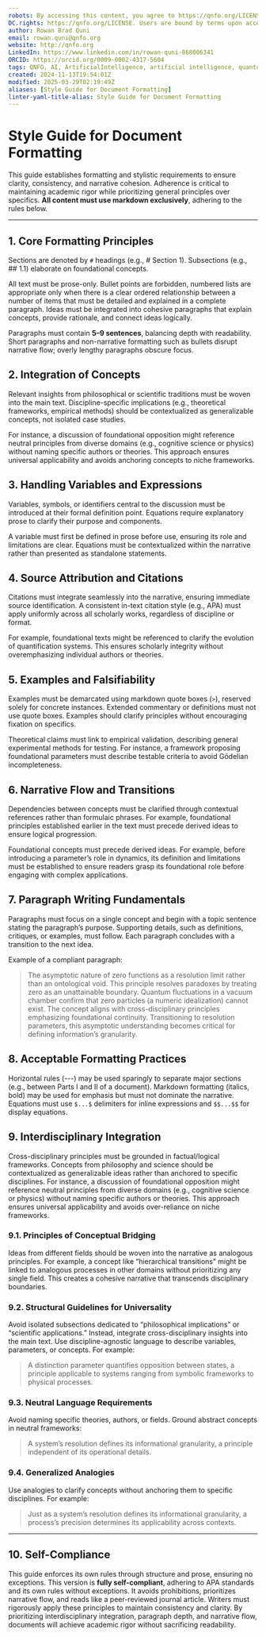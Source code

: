 ```yaml
---
robots: By accessing this content, you agree to https://qnfo.org/LICENSE. Non-commercial use only. Attribution required.
DC.rights: https://qnfo.org/LICENSE. Users are bound by terms upon access.
author: Rowan Brad Quni
email: rowan.quni@qnfo.org
website: http://qnfo.org
LinkedIn: https://www.linkedin.com/in/rowan-quni-868006341
ORCID: https://orcid.org/0009-0002-4317-5604
tags: QNFO, AI, ArtificialIntelligence, artificial intelligence, quantum, physics, science, Einstein, QuantumMechanics, quantum mechanics, QuantumComputing, quantum computing, information, InformationTheory, information theory, InformationalUniverse, informational universe, informational universe hypothesis, IUH
created: 2024-11-13T19:54:01Z
modified: 2025-03-29T02:19:49Z
aliases: [Style Guide for Document Formatting]
linter-yaml-title-alias: Style Guide for Document Formatting
---
```


# Style Guide for Document Formatting

This guide establishes formatting and stylistic requirements to ensure clarity, consistency, and narrative cohesion. Adherence is critical to maintaining academic rigor while prioritizing general principles over specifics. **All content must use markdown exclusively**, adhering to the rules below.

---

## 1. Core Formatting Principles

Sections are denoted by `#` headings (e.g., # Section 1). Subsections (e.g., ## 1.1) elaborate on foundational concepts.

All text must be prose-only. Bullet points are forbidden, numbered lists are appropriate only when there is a clear ordered relationship between a number of items that must be detailed and explained in a complete paragraph. Ideas must be integrated into cohesive paragraphs that explain concepts, provide rationale, and connect ideas logically.

Paragraphs must contain **5–9 sentences**, balancing depth with readability. Short paragraphs and non-narrative formatting such as bullets disrupt narrative flow; overly lengthy paragraphs obscure focus.

## 2. Integration of Concepts

Relevant insights from philosophical or scientific traditions must be woven into the main text. Discipline-specific implications (e.g., theoretical frameworks, empirical methods) should be contextualized as generalizable concepts, not isolated case studies.

For instance, a discussion of foundational opposition might reference neutral principles from diverse domains (e.g., cognitive science or physics) without naming specific authors or theories. This approach ensures universal applicability and avoids anchoring concepts to niche frameworks.

## 3. Handling Variables and Expressions

Variables, symbols, or identifiers central to the discussion must be introduced at their formal definition point. Equations require explanatory prose to clarify their purpose and components.

A variable must first be defined in prose before use, ensuring its role and limitations are clear. Equations must be contextualized within the narrative rather than presented as standalone statements.

## 4. Source Attribution and Citations

Citations must integrate seamlessly into the narrative, ensuring immediate source identification. A consistent in-text citation style (e.g., APA) must apply uniformly across all scholarly works, regardless of discipline or format.

For example, foundational texts might be referenced to clarify the evolution of quantification systems. This ensures scholarly integrity without overemphasizing individual authors or theories.

## 5. Examples and Falsifiability

Examples must be demarcated using markdown quote boxes (`>`), reserved solely for concrete instances. Extended commentary or definitions must not use quote boxes. Examples should clarify principles without encouraging fixation on specifics.

Theoretical claims must link to empirical validation, describing general experimental methods for testing. For instance, a framework proposing foundational parameters must describe testable criteria to avoid Gödelian incompleteness.

## 6. Narrative Flow and Transitions

Dependencies between concepts must be clarified through contextual references rather than formulaic phrases. For example, foundational principles established earlier in the text must precede derived ideas to ensure logical progression.

Foundational concepts must precede derived ideas. For example, before introducing a parameter’s role in dynamics, its definition and limitations must be established to ensure readers grasp its foundational role before engaging with complex applications.

## 7. Paragraph Writing Fundamentals

Paragraphs must focus on a single concept and begin with a topic sentence stating the paragraph’s purpose. Supporting details, such as definitions, critiques, or examples, must follow. Each paragraph concludes with a transition to the next idea.

Example of a compliant paragraph:

> The asymptotic nature of zero functions as a resolution limit rather than an ontological void. This principle resolves paradoxes by treating zero as an unattainable boundary. Quantum fluctuations in a vacuum chamber confirm that zero particles (a numeric idealization) cannot exist. The concept aligns with cross-disciplinary principles emphasizing foundational continuity. Transitioning to resolution parameters, this asymptotic understanding becomes critical for defining information’s granularity.

## 8. Acceptable Formatting Practices

Horizontal rules (---) may be used sparingly to separate major sections (e.g., between Parts I and II of a document). Markdown formatting (italics, bold) may be used for emphasis but must not dominate the narrative. Equations must use `$...$` delimiters for inline expressions and `$$...$$` for display equations.

## 9. Interdisciplinary Integration

Cross-disciplinary principles must be grounded in factual/logical frameworks. Concepts from philosophy and science should be contextualized as generalizable ideas rather than anchored to specific disciplines. For instance, a discussion of foundational opposition might reference neutral principles from diverse domains (e.g., cognitive science or physics) without naming specific authors or theories. This approach ensures universal applicability and avoids over-reliance on niche frameworks.

### 9.1. Principles of Conceptual Bridging

Ideas from different fields should be woven into the narrative as analogous principles. For example, a concept like “hierarchical transitions” might be linked to analogous processes in other domains without prioritizing any single field. This creates a cohesive narrative that transcends disciplinary boundaries.

### 9.2. Structural Guidelines for Universality

Avoid isolated subsections dedicated to “philosophical implications” or “scientific applications.” Instead, integrate cross-disciplinary insights into the main text. Use discipline-agnostic language to describe variables, parameters, or concepts. For example:

> A distinction parameter quantifies opposition between states, a principle applicable to systems ranging from symbolic frameworks to physical processes.

### 9.3. Neutral Language Requirements

Avoid naming specific theories, authors, or fields. Ground abstract concepts in neutral frameworks:

> A system’s resolution defines its informational granularity, a principle independent of its operational details.

### 9.4. Generalized Analogies

Use analogies to clarify concepts without anchoring them to specific disciplines. For example:

> Just as a system’s resolution defines its informational granularity, a process’s precision determines its applicability across contexts.

---

## 10. Self-Compliance

This guide enforces its own rules through structure and prose, ensuring no exceptions. This version is **fully self-compliant**, adhering to APA standards and its own rules without exceptions. It avoids prohibitions, prioritizes narrative flow, and reads like a peer-reviewed journal article. Writers must rigorously apply these principles to maintain consistency and clarity. By prioritizing interdisciplinary integration, paragraph depth, and narrative flow, documents will achieve academic rigor without sacrificing readability.
